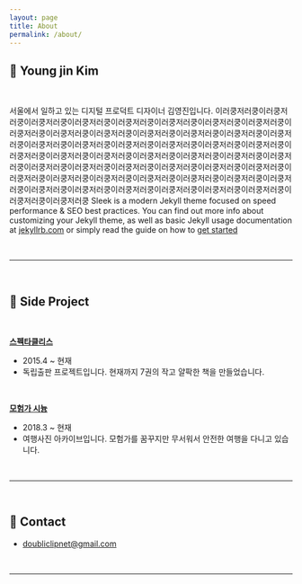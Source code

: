 ```yaml
---
layout: page
title: About
permalink: /about/
---
```


## 🍺 Young jin Kim

<br>

서울에서 일하고 있는 디지털 프로덕트 디자이너 김영진입니다.
이러쿵저러쿵이러쿵저러쿵이러쿵저러쿵이러쿵저러쿵이러쿵저러쿵이러쿵저러쿵이러쿵저러쿵이러쿵저러쿵이러쿵저러쿵이러쿵저러쿵이러쿵저러쿵이러쿵저러쿵이러쿵저러쿵이러쿵저러쿵이러쿵저러쿵이러쿵저러쿵이러쿵저러쿵이러쿵저러쿵이러쿵저러쿵이러쿵저러쿵이러쿵저러쿵이러쿵저러쿵이러쿵저러쿵이러쿵저러쿵이러쿵저러쿵이러쿵저러쿵이러쿵저러쿵이러쿵저러쿵이러쿵저러쿵이러쿵저러쿵이러쿵저러쿵이러쿵저러쿵이러쿵저러쿵이러쿵저러쿵이러쿵저러쿵이러쿵저러쿵이러쿵저러쿵이러쿵저러쿵이러쿵저러쿵이러쿵저러쿵이러쿵저러쿵이러쿵저러쿵이러쿵저러쿵이러쿵저러쿵이러쿵저러쿵이러쿵저러쿵이러쿵저러쿵이러쿵저러쿵이러쿵저러쿵
Sleek is a modern Jekyll theme focused on speed performance & SEO best practices. You can find out more info about customizing your Jekyll theme, as well as basic Jekyll usage documentation at [jekyllrb.com](http://jekyllrb.com/) or simply read the guide on how to [get started](/getting-started)

<br>

***

<br>

## 🍷 Side Project

<br>

<a href="http://spectacleless.com" target="_blank"><b>스펙타클리스</b></a>
+ 2015.4 ~ 현재
+ 독립출판 프로젝트입니다. 현재까지 7권의 작고 얄팍한 책을 만들었습니다.

<br>

<a href="https://www.flickr.com/photos/favoritetime" target="_blank"><b>모험가 시늉</b></a>

+ 2018.3 ~ 현재
+ 여행사진 아카이브입니다. 모험가를 꿈꾸지만 무서워서 안전한 여행을 다니고 있습니다.

<br>

***

<br>

## 🍶 Contact


+ <doubliclipnet@gmail.com>

<br>

***
